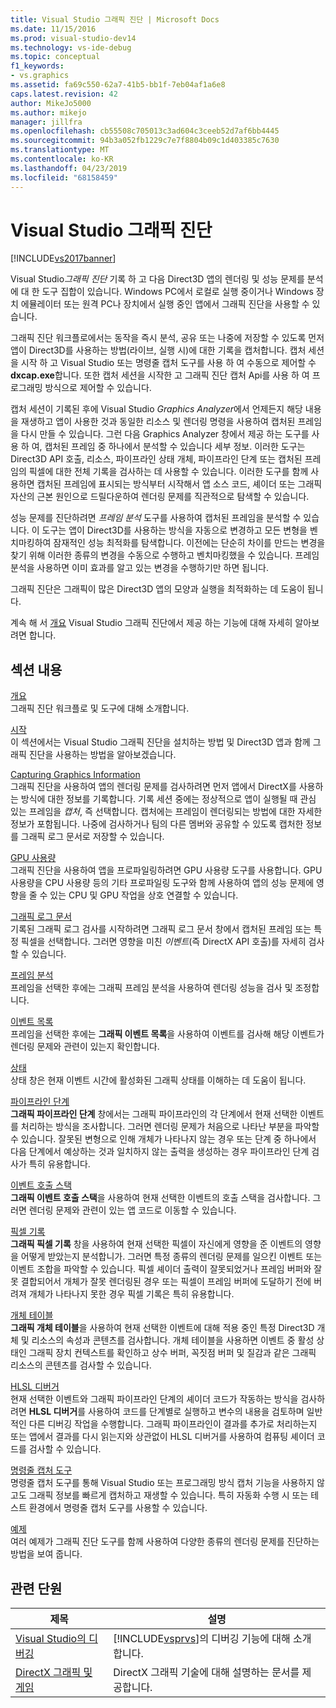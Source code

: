 ```yaml
---
title: Visual Studio 그래픽 진단 | Microsoft Docs
ms.date: 11/15/2016
ms.prod: visual-studio-dev14
ms.technology: vs-ide-debug
ms.topic: conceptual
f1_keywords:
- vs.graphics
ms.assetid: fa69c550-62a7-41b5-bb1f-7eb04af1a6e8
caps.latest.revision: 42
author: MikeJo5000
ms.author: mikejo
manager: jillfra
ms.openlocfilehash: cb55508c705013c3ad604c3ceeb52d7af6bb4445
ms.sourcegitcommit: 94b3a052fb1229c7e7f8804b09c1d403385c7630
ms.translationtype: MT
ms.contentlocale: ko-KR
ms.lasthandoff: 04/23/2019
ms.locfileid: "68158459"
---
```

# <a name="visual-studio-graphics-diagnostics"></a>Visual Studio 그래픽 진단
[!INCLUDE[vs2017banner](../includes/vs2017banner.md)]

Visual Studio*그래픽 진단* 기록 하 고 다음 Direct3D 앱의 렌더링 및 성능 문제를 분석에 대 한 도구 집합이 있습니다. Windows PC에서 로컬로 실행 중이거나 Windows 장치 에뮬레이터 또는 원격 PC나 장치에서 실행 중인 앱에서 그래픽 진단을 사용할 수 있습니다.  
  
 그래픽 진단 워크플로에서는 동작을 즉시 분석, 공유 또는 나중에 저장할 수 있도록 먼저 앱이 Direct3D를 사용하는 방법(라이브, 실행 시)에 대한 기록을 캡처합니다. 캡처 세션을 시작 하 고 Visual Studio 또는 명령줄 캡처 도구를 사용 하 여 수동으로 제어할 수 **dxcap.exe**합니다. 또한 캡처 세션을 시작한 고 그래픽 진단 캡처 Api를 사용 하 여 프로그래밍 방식으로 제어할 수 있습니다.  
  
 캡처 세션이 기록된 후에 Visual Studio *Graphics Analyzer*에서 언제든지 해당 내용을 재생하고 앱이 사용한 것과 동일한 리소스 및 렌더링 명령을 사용하여 캡처된 프레임을 다시 만들 수 있습니다. 그런 다음 Graphics Analyzer 창에서 제공 하는 도구를 사용 하 여, 캡처된 프레임 중 하나에서 분석할 수 있습니다 세부 정보. 이러한 도구는 Direct3D API 호출, 리소스, 파이프라인 상태 개체, 파이프라인 단계 또는 캡처된 프레임의 픽셀에 대한 전체 기록을 검사하는 데 사용할 수 있습니다. 이러한 도구를 함께 사용하면 캡처된 프레임에 표시되는 방식부터 시작해서 앱 소스 코드, 셰이더 또는 그래픽 자산의 근본 원인으로 드릴다운하여 렌더링 문제를 직관적으로 탐색할 수 있습니다.  
  
 성능 문제를 진단하려면 *프레임 분석* 도구를 사용하여 캡처된 프레임을 분석할 수 있습니다. 이 도구는 앱이 Direct3D를 사용하는 방식을 자동으로 변경하고 모든 변형을 벤치마킹하여 잠재적인 성능 최적화를 탐색합니다. 이전에는 단순히 차이를 만드는 변경을 찾기 위해 이러한 종류의 변경을 수동으로 수행하고 벤치마킹했을 수 있습니다. 프레임 분석을 사용하면 이미 효과를 알고 있는 변경을 수행하기만 하면 됩니다.  
  
 그래픽 진단은 그래픽이 많은 Direct3D 앱의 모양과 실행을 최적화하는 데 도움이 됩니다.  
  
 계속 해 서 [개요](../debugger/overview-of-visual-studio-graphics-diagnostics.md) Visual Studio 그래픽 진단에서 제공 하는 기능에 대해 자세히 알아보려면 합니다.  
  
## <a name="in-this-section"></a>섹션 내용  
 [개요](../debugger/overview-of-visual-studio-graphics-diagnostics.md)  
 그래픽 진단 워크플로 및 도구에 대해 소개합니다.  
  
 [시작](../debugger/getting-started-with-visual-studio-graphics-diagnostics.md)  
 이 섹션에서는 Visual Studio 그래픽 진단을 설치하는 방법 및 Direct3D 앱과 함께 그래픽 진단을 사용하는 방법을 알아보겠습니다.  
  
 [Capturing Graphics Information](../debugger/capturing-graphics-information.md)  
 그래픽 진단을 사용하여 앱의 렌더링 문제를 검사하려면 먼저 앱에서 DirectX를 사용하는 방식에 대한 정보를 기록합니다. 기록 세션 중에는 정상적으로 앱이 실행될 때 관심 있는 프레임을 *캡처*, 즉 선택합니다. 캡처에는 프레임이 렌더링되는 방법에 대한 자세한 정보가 포함됩니다. 나중에 검사하거나 팀의 다른 멤버와 공유할 수 있도록 캡처한 정보를 그래픽 로그 문서로 저장할 수 있습니다.  
  
 [GPU 사용량](../debugger/gpu-usage.md)  
 그래픽 진단을 사용하여 앱을 프로파일링하려면 GPU 사용량 도구를 사용합니다. GPU 사용량을 CPU 사용량 등의 기타 프로파일링 도구와 함께 사용하여 앱의 성능 문제에 영향을 줄 수 있는 CPU 및 GPU 작업을 상호 연결할 수 있습니다.  
  
 [그래픽 로그 문서](../debugger/graphics-log-document.md)  
 기록된 그래픽 로그 검사를 시작하려면 그래픽 로그 문서 창에서 캡처된 프레임 또는 특정 픽셀을 선택합니다. 그러면 영향을 미친 *이벤트*(즉 DirectX API 호출)를 자세히 검사할 수 있습니다.  
  
 [프레임 분석](../debugger/graphics-frame-analysis.md)  
 프레임을 선택한 후에는 그래픽 프레임 분석을 사용하여 렌더링 성능을 검사 및 조정합니다.  
  
 [이벤트 목록](../debugger/graphics-event-list.md)  
 프레임을 선택한 후에는 **그래픽 이벤트 목록**을 사용하여 이벤트를 검사해 해당 이벤트가 렌더링 문제와 관련이 있는지 확인합니다.  
  
 [상태](../debugger/graphics-state.md)  
 상태 창은 현재 이벤트 시간에 활성화된 그래픽 상태를 이해하는 데 도움이 됩니다.  
  
 [파이프라인 단계](../debugger/graphics-pipeline-stages.md)  
 **그래픽 파이프라인 단계** 창에서는 그래픽 파이프라인의 각 단계에서 현재 선택한 이벤트를 처리하는 방식을 조사합니다. 그러면 렌더링 문제가 처음으로 나타난 부분을 파악할 수 있습니다. 잘못된 변형으로 인해 개체가 나타나지 않는 경우 또는 단계 중 하나에서 다음 단계에서 예상하는 것과 일치하지 않는 출력을 생성하는 경우 파이프라인 단계 검사가 특히 유용합니다.  
  
 [이벤트 호출 스택](../debugger/graphics-event-call-stack.md)  
 **그래픽 이벤트 호출 스택**을 사용하여 현재 선택한 이벤트의 호출 스택을 검사합니다. 그러면 렌더링 문제와 관련이 있는 앱 코드로 이동할 수 있습니다.  
  
 [픽셀 기록](../debugger/graphics-pixel-history.md)  
 **그래픽 픽셀 기록** 창을 사용하여 현재 선택한 픽셀이 자신에게 영향을 준 이벤트의 영향을 어떻게 받았는지 분석합니가. 그러면 특정 종류의 렌더링 문제를 일으킨 이벤트 또는 이벤트 조합을 파악할 수 있습니다. 픽셀 셰이더 출력이 잘못되었거나 프레임 버퍼와 잘못 결합되어서 개체가 잘못 렌더링된 경우 또는 픽셀이 프레임 버퍼에 도달하기 전에 버려져 개체가 나타나지 못한 경우 픽셀 기록은 특히 유용합니다.  
  
 [개체 테이블](../debugger/graphics-object-table.md)  
 **그래픽 개체 테이블**을 사용하여 현재 선택한 이벤트에 대해 적용 중인 특정 Direct3D 개체 및 리소스의 속성과 콘텐츠를 검사합니다. 개체 테이블을 사용하면 이벤트 중 활성 상태인 그래픽 장치 컨텍스트를 확인하고 상수 버퍼, 꼭짓점 버퍼 및 질감과 같은 그래픽 리소스의 콘텐츠를 검사할 수 있습니다.  
  
 [HLSL 디버거](../debugger/hlsl-shader-debugger.md)  
 현재 선택한 이벤트와 그래픽 파이프라인 단계의 셰이더 코드가 작동하는 방식을 검사하려면 **HLSL 디버거**를 사용하여 코드를 단계별로 실행하고 변수의 내용을 검토하며 일반적인 다른 디버깅 작업을 수행합니다. 그래픽 파이프라인이 결과를 추가로 처리하는지 또는 앱에서 결과를 다시 읽는지와 상관없이 HLSL 디버거를 사용하여 컴퓨팅 셰이더 코드를 검사할 수 있습니다.  
  
 [명령줄 캡처 도구](../debugger/command-line-capture-tool.md)  
 명령줄 캡처 도구를 통해 Visual Studio 또는 프로그래밍 방식 캡처 기능을 사용하지 않고도 그래픽 정보를 빠르게 캡처하고 재생할 수 있습니다. 특히 자동화 수행 시 또는 테스트 환경에서 명령줄 캡처 도구를 사용할 수 있습니다.  
  
 [예제](../debugger/graphics-diagnostics-examples.md)  
 여러 예제가 그래픽 진단 도구를 함께 사용하여 다양한 종류의 렌더링 문제를 진단하는 방법을 보여 줍니다.  
  
## <a name="related-sections"></a>관련 단원  
  
|제목|설명|  
|-----------|-----------------|  
|[Visual Studio의 디버깅](../debugger/debugging-in-visual-studio.md)|[!INCLUDE[vsprvs](../includes/vsprvs-md.md)]의 디버깅 기능에 대해 소개합니다.|  
|[DirectX 그래픽 및 게임](http://go.microsoft.com/fwlink/?LinkId=256498)|DirectX 그래픽 기술에 대해 설명하는 문서를 제공합니다.|
